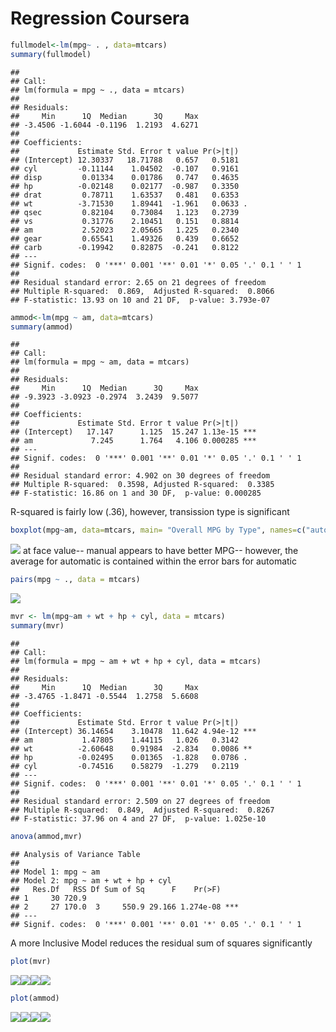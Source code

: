 # Regression Coursera





```r
fullmodel<-lm(mpg~ . , data=mtcars)
summary(fullmodel)
```

```
## 
## Call:
## lm(formula = mpg ~ ., data = mtcars)
## 
## Residuals:
##     Min      1Q  Median      3Q     Max 
## -3.4506 -1.6044 -0.1196  1.2193  4.6271 
## 
## Coefficients:
##             Estimate Std. Error t value Pr(>|t|)  
## (Intercept) 12.30337   18.71788   0.657   0.5181  
## cyl         -0.11144    1.04502  -0.107   0.9161  
## disp         0.01334    0.01786   0.747   0.4635  
## hp          -0.02148    0.02177  -0.987   0.3350  
## drat         0.78711    1.63537   0.481   0.6353  
## wt          -3.71530    1.89441  -1.961   0.0633 .
## qsec         0.82104    0.73084   1.123   0.2739  
## vs           0.31776    2.10451   0.151   0.8814  
## am           2.52023    2.05665   1.225   0.2340  
## gear         0.65541    1.49326   0.439   0.6652  
## carb        -0.19942    0.82875  -0.241   0.8122  
## ---
## Signif. codes:  0 '***' 0.001 '**' 0.01 '*' 0.05 '.' 0.1 ' ' 1
## 
## Residual standard error: 2.65 on 21 degrees of freedom
## Multiple R-squared:  0.869,	Adjusted R-squared:  0.8066 
## F-statistic: 13.93 on 10 and 21 DF,  p-value: 3.793e-07
```

```r
ammod<-lm(mpg ~ am, data=mtcars)
summary(ammod)
```

```
## 
## Call:
## lm(formula = mpg ~ am, data = mtcars)
## 
## Residuals:
##     Min      1Q  Median      3Q     Max 
## -9.3923 -3.0923 -0.2974  3.2439  9.5077 
## 
## Coefficients:
##             Estimate Std. Error t value Pr(>|t|)    
## (Intercept)   17.147      1.125  15.247 1.13e-15 ***
## am             7.245      1.764   4.106 0.000285 ***
## ---
## Signif. codes:  0 '***' 0.001 '**' 0.01 '*' 0.05 '.' 0.1 ' ' 1
## 
## Residual standard error: 4.902 on 30 degrees of freedom
## Multiple R-squared:  0.3598,	Adjusted R-squared:  0.3385 
## F-statistic: 16.86 on 1 and 30 DF,  p-value: 0.000285
```
R-squared is fairly low (.36), however, transission type is significant


```r
boxplot(mpg~am, data=mtcars, main= "Overall MPG by Type", names=c("automatic", "manual"))
```

![](regression_files/figure-html/unnamed-chunk-2-1.png)<!-- -->
at face value-- manual appears to have better MPG-- however, the average for automatic is contained within the error bars for automatic

```r
pairs(mpg ~ ., data = mtcars)
```

![](regression_files/figure-html/unnamed-chunk-3-1.png)<!-- -->

```r
mvr <- lm(mpg~am + wt + hp + cyl, data = mtcars)
summary(mvr)
```

```
## 
## Call:
## lm(formula = mpg ~ am + wt + hp + cyl, data = mtcars)
## 
## Residuals:
##     Min      1Q  Median      3Q     Max 
## -3.4765 -1.8471 -0.5544  1.2758  5.6608 
## 
## Coefficients:
##             Estimate Std. Error t value Pr(>|t|)    
## (Intercept) 36.14654    3.10478  11.642 4.94e-12 ***
## am           1.47805    1.44115   1.026   0.3142    
## wt          -2.60648    0.91984  -2.834   0.0086 ** 
## hp          -0.02495    0.01365  -1.828   0.0786 .  
## cyl         -0.74516    0.58279  -1.279   0.2119    
## ---
## Signif. codes:  0 '***' 0.001 '**' 0.01 '*' 0.05 '.' 0.1 ' ' 1
## 
## Residual standard error: 2.509 on 27 degrees of freedom
## Multiple R-squared:  0.849,	Adjusted R-squared:  0.8267 
## F-statistic: 37.96 on 4 and 27 DF,  p-value: 1.025e-10
```

```r
anova(ammod,mvr)
```

```
## Analysis of Variance Table
## 
## Model 1: mpg ~ am
## Model 2: mpg ~ am + wt + hp + cyl
##   Res.Df   RSS Df Sum of Sq      F    Pr(>F)    
## 1     30 720.9                                  
## 2     27 170.0  3     550.9 29.166 1.274e-08 ***
## ---
## Signif. codes:  0 '***' 0.001 '**' 0.01 '*' 0.05 '.' 0.1 ' ' 1
```
A more Inclusive Model reduces the residual sum of squares significantly

```r
plot(mvr)
```

![](regression_files/figure-html/unnamed-chunk-5-1.png)<!-- -->![](regression_files/figure-html/unnamed-chunk-5-2.png)<!-- -->![](regression_files/figure-html/unnamed-chunk-5-3.png)<!-- -->![](regression_files/figure-html/unnamed-chunk-5-4.png)<!-- -->

```r
plot(ammod)
```

![](regression_files/figure-html/unnamed-chunk-6-1.png)<!-- -->![](regression_files/figure-html/unnamed-chunk-6-2.png)<!-- -->![](regression_files/figure-html/unnamed-chunk-6-3.png)<!-- -->![](regression_files/figure-html/unnamed-chunk-6-4.png)<!-- -->
